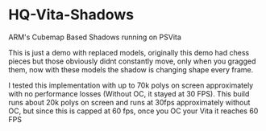 # HQ-Vita-Shadows
ARM's Cubemap Based Shadows running on PSVita

This is just a demo with replaced models, originally this demo had chess pieces but those obviously didnt constantly move, only when you gragged them, now with these models the shadow is changing shape every frame.

I tested this implementation with up to 70k polys on screen approximately with no performance losses (Without OC, it stayed at 30 FPS).
This build runs about 20k polys on screen and runs at 30fps approximately without OC, but since this is capped at 60 fps, once you OC your Vita it reaches 60 FPS
